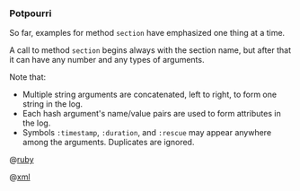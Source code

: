 ### Potpourri

So far, examples for method ```section``` have emphasized one thing at a time.

A call to method ```section``` begins always with the section name, but after that it can have any number and any types of arguments.

Note that:

- Multiple string arguments are concatenated, left to right, to form one string in the log.
- Each hash argument's name/value pairs are used to form attributes in the log.
- Symbols ```:timestamp```, ```:duration```, and ```:rescue``` may appear anywhere among the arguments.  Duplicates are ignored.

@[ruby](example.rb)

@[xml](log.xml)

